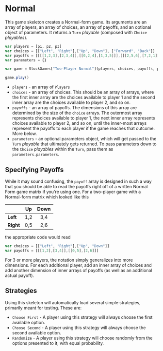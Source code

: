# Normal

This game skeleton creates a Normal-form game. Its arguments are an array of players, an array of choices, an array of payoffs, and an optional object of parameters. It returns a `Turn` _playable_ (composed with `Choice` _playables_).

```js
var players = [p1, p2, p3]
var choices = [["Left", "Right"],["Up", "Down"], ["Forward", "Back"]]
var payoffs = [[[[1,2,3],[2,3,4]],[[0,2,4],[1,3,5]]],[[[2,5,6],[7,2,1]],[[4,3,1],[2,5,3]]]]
var parameters = {}

var game = StockGames["Two-Player Normal"](players, choices, payoffs, parameters)

game.play()
```

* `players` - an array of `Players`
* `choices` - an array of choices. This should be an array of arrays, where the first inner array are the choices available to player 1 and the second inner array are the choices available to player 2, and so on.
* `payoffs` - an array of payoffs. The dimensions of this array are determined by the size of the `choice` arrays. The outermost array represents choices available to player 1, the next inner array represents choices available to player 2, and so on, until the inner-most arrays represent the payoffs to each player if the game reaches that outcome. More below.
* `parameters` - an optional parameters object, which will get passed to the `Turn` _playable_ that ultimately gets returned. To pass parameters down to the `Choice` _playables_ within the `Turn`, pass them as `parameters.parameters`.

## Specifying Payoffs

While it may sound confusing, the `payoff` array is designed in such a way that you should be able to read the payoffs right off of a written Normal Form game matrix if you're using one. For a two-player game with a Normal-form matrix which looked like this

|         |   Up  |  Down  |
|---------|:-----:|:------:|
|**Left** |  1,2  |  3,4   |
|**Right**|  0,5  |  2,6   |

the appropriate code would read
```js
var choices = [["Left", "Right"],["Up", "Down"]]
var payoffs = [[[1,2],[3,4]],[[0,5],[2,6]]]
```

For 3 or more players, the notation simply generalizes into more dimensions. For each additional player, add an inner array of choices and add another dimension of inner arrays of payoffs (as well as an additional actual payoff).


## Strategies

Using this skeleton will automatically load several simple strategies, primarily meant for testing. These are:

* `Choose First` - A player using this strategy will always choose the first available option.
* `Choose Second` - A player using this strategy will always choose the second available option.
* `Randomize` - A player using this strategy will choose randomly from the options presented to it, with equal probability. 
